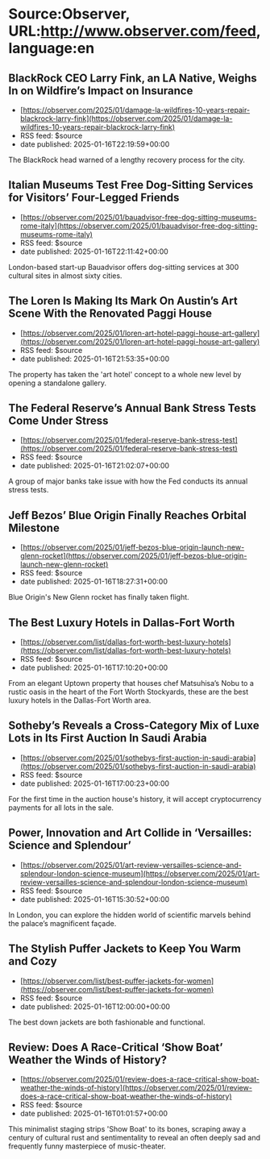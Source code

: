 # Source:Observer, URL:http://www.observer.com/feed, language:en

## BlackRock CEO Larry Fink, an LA Native, Weighs In on Wildfire’s Impact on Insurance
 - [https://observer.com/2025/01/damage-la-wildfires-10-years-repair-blackrock-larry-fink](https://observer.com/2025/01/damage-la-wildfires-10-years-repair-blackrock-larry-fink)
 - RSS feed: $source
 - date published: 2025-01-16T22:19:59+00:00

The BlackRock head warned of a lengthy recovery process for the city.

## Italian Museums Test Free Dog-Sitting Services for Visitors’ Four-Legged Friends
 - [https://observer.com/2025/01/bauadvisor-free-dog-sitting-museums-rome-italy](https://observer.com/2025/01/bauadvisor-free-dog-sitting-museums-rome-italy)
 - RSS feed: $source
 - date published: 2025-01-16T22:11:42+00:00

London-based start-up Bauadvisor offers dog-sitting services at 300 cultural sites in almost sixty cities.

## The Loren Is Making Its Mark On Austin’s Art Scene With the Renovated Paggi House
 - [https://observer.com/2025/01/loren-art-hotel-paggi-house-art-gallery](https://observer.com/2025/01/loren-art-hotel-paggi-house-art-gallery)
 - RSS feed: $source
 - date published: 2025-01-16T21:53:35+00:00

The property has taken the 'art hotel' concept to a whole new level by opening a standalone gallery.

## The Federal Reserve’s Annual Bank Stress Tests Come Under Stress
 - [https://observer.com/2025/01/federal-reserve-bank-stress-test](https://observer.com/2025/01/federal-reserve-bank-stress-test)
 - RSS feed: $source
 - date published: 2025-01-16T21:02:07+00:00

A group of major banks take issue with how the Fed conducts its annual stress tests.

## Jeff Bezos’ Blue Origin Finally Reaches Orbital Milestone
 - [https://observer.com/2025/01/jeff-bezos-blue-origin-launch-new-glenn-rocket](https://observer.com/2025/01/jeff-bezos-blue-origin-launch-new-glenn-rocket)
 - RSS feed: $source
 - date published: 2025-01-16T18:27:31+00:00

Blue Origin's New Glenn rocket has finally taken flight.

## The Best Luxury Hotels in Dallas-Fort Worth
 - [https://observer.com/list/dallas-fort-worth-best-luxury-hotels](https://observer.com/list/dallas-fort-worth-best-luxury-hotels)
 - RSS feed: $source
 - date published: 2025-01-16T17:10:20+00:00

From an elegant Uptown property that houses chef Matsuhisa’s Nobu to a rustic oasis in the heart of the Fort Worth Stockyards, these are the best luxury hotels in the Dallas-Fort Worth area.

## Sotheby’s Reveals a Cross-Category Mix of Luxe Lots in Its First Auction In Saudi Arabia
 - [https://observer.com/2025/01/sothebys-first-auction-in-saudi-arabia](https://observer.com/2025/01/sothebys-first-auction-in-saudi-arabia)
 - RSS feed: $source
 - date published: 2025-01-16T17:00:23+00:00

For the first time in the auction house's history, it will accept cryptocurrency payments for all lots in the sale.

## Power, Innovation and Art Collide in ‘Versailles: Science and Splendour’
 - [https://observer.com/2025/01/art-review-versailles-science-and-splendour-london-science-museum](https://observer.com/2025/01/art-review-versailles-science-and-splendour-london-science-museum)
 - RSS feed: $source
 - date published: 2025-01-16T15:30:52+00:00

In London, you can explore the hidden world of scientific marvels behind the palace’s magnificent façade.

## The Stylish Puffer Jackets to Keep You Warm and Cozy
 - [https://observer.com/list/best-puffer-jackets-for-women](https://observer.com/list/best-puffer-jackets-for-women)
 - RSS feed: $source
 - date published: 2025-01-16T12:00:00+00:00

The best down jackets are both fashionable and functional.

## Review: Does A Race-Critical ‘Show Boat’ Weather the Winds of History?
 - [https://observer.com/2025/01/review-does-a-race-critical-show-boat-weather-the-winds-of-history](https://observer.com/2025/01/review-does-a-race-critical-show-boat-weather-the-winds-of-history)
 - RSS feed: $source
 - date published: 2025-01-16T01:01:57+00:00

This minimalist staging strips 'Show Boat' to its bones, scraping away a century of cultural rust and sentimentality to reveal an often deeply sad and frequently funny masterpiece of music-theater.

